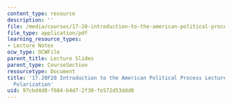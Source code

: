 ```yaml
---
content_type: resource
description: ''
file: /media/courses/17-20-introduction-to-the-american-political-process-fall-2020/97cbd4d8f684b4d72f30fe572d53ddd0_MIT17_20F20_lec19.pdf
file_type: application/pdf
learning_resource_types:
- Lecture Notes
ocw_type: OCWFile
parent_title: Lecture Slides
parent_type: CourseSection
resourcetype: Document
title: '17.20F20 Introduction to the American Political Process Lecture Slides 19:
  Polarization'
uid: 97cbd4d8-f684-b4d7-2f30-fe572d53ddd0
---
```

